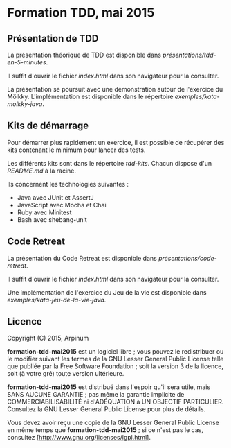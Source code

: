 # Formation TDD, mai 2015


## Présentation de TDD

La présentation théorique de TDD est disponible dans *présentations/tdd-en-5-minutes*.

Il suffit d'ouvrir le fichier *index.html* dans son navigateur pour la consulter.

La présentation se poursuit avec une démonstration autour de l'exercice du Mölkky. L'implémentation est disponible dans le répertoire *exemples/kata-molkky-java*.


## Kits de démarrage

Pour démarrer plus rapidement un exercice, il est possible de récupérer des kits contenant le minimum pour lancer des tests.

Les différents kits sont dans le répertoire *tdd-kits*. Chacun dispose d'un *README.md* à la racine.

Ils concernent les technologies suivantes :

* Java avec JUnit et AssertJ
* JavaScript avec Mocha et Chai
* Ruby avec Minitest
* Bash avec shebang-unit


## Code Retreat

La présentation du Code Retreat est disponible dans *présentations/code-retreat*.

Il suffit d'ouvrir le fichier *index.html* dans son navigateur pour la consulter.

Une implémentation de l'exercice du Jeu de la vie est disponible dans *exemples/kata-jeu-de-la-vie-java*.


## Licence

Copyright (C) 2015, Arpinum

**formation-tdd-mai2015** est un logiciel libre ; vous pouvez le redistribuer ou le modifier suivant les termes de la GNU Lesser General Public License telle que publiée par la Free Software Foundation ; soit la version 3 de la licence, soit (à votre gré) toute version ultérieure.

**formation-tdd-mai2015** est distribué dans l'espoir qu'il sera utile, mais SANS AUCUNE GARANTIE ; pas même la garantie implicite de COMMERCIABILISABILITÉ ni d'ADÉQUATION à UN OBJECTIF PARTICULIER. Consultez la GNU Lesser General Public License pour plus de détails.

Vous devez avoir reçu une copie de la GNU Lesser General Public License en même temps que **formation-tdd-mai2015** ; si ce n'est pas le cas, consultez [http://www.gnu.org/licenses/lgpl.html].

